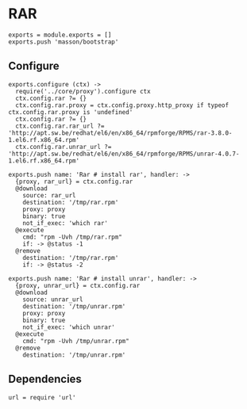 
# RAR

    exports = module.exports = []
    exports.push 'masson/bootstrap'

## Configure

    exports.configure (ctx) ->
      require('../core/proxy').configure ctx
      ctx.config.rar ?= {}
      ctx.config.rar.proxy = ctx.config.proxy.http_proxy if typeof ctx.config.rar.proxy is 'undefined'
      ctx.config.rar ?= {}
      ctx.config.rar.rar_url ?= 'http://apt.sw.be/redhat/el6/en/x86_64/rpmforge/RPMS/rar-3.8.0-1.el6.rf.x86_64.rpm'
      ctx.config.rar.unrar_url ?= 'http://apt.sw.be/redhat/el6/en/x86_64/rpmforge/RPMS/unrar-4.0.7-1.el6.rf.x86_64.rpm'

    exports.push name: 'Rar # install rar', handler: ->
      {proxy, rar_url} = ctx.config.rar
      @download
        source: rar_url
        destination: '/tmp/rar.rpm'
        proxy: proxy
        binary: true
        not_if_exec: 'which rar'
      @execute
        cmd: "rpm -Uvh /tmp/rar.rpm"
        if: -> @status -1
      @remove
        destination: '/tmp/rar.rpm'
        if: -> @status -2

    exports.push name: 'Rar # install unrar', handler: ->
      {proxy, unrar_url} = ctx.config.rar
      @download
        source: unrar_url
        destination: '/tmp/unrar.rpm'
        proxy: proxy
        binary: true
        not_if_exec: 'which unrar'
      @execute
        cmd: "rpm -Uvh /tmp/unrar.rpm"
      @remove
        destination: '/tmp/unrar.rpm'

## Dependencies

    url = require 'url'
